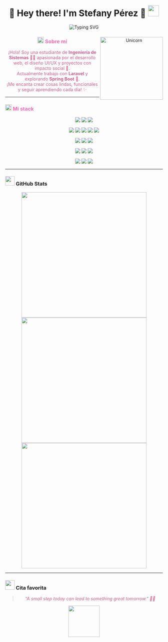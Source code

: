 <h1 align="center">
  <b>🌸 Hey there! I'm Stefany Pérez 🌸</b>
  <img src="https://media.giphy.com/media/hvRJCLFzcasrR4ia7z/giphy.gif" width="35">
</h1>

<p align="center">
  <img src="https://readme-typing-svg.demolab.com?font=Fira+Code&weight=600&size=22&pause=1000&color=FF9FEC&center=true&vCenter=true&width=500&lines=Web+Developer+%F0%9F%92%BB;UI%2FUX+%F0%9F%8E%A8;Cat+Lover+%F0%9F%90%88;Always+Learning+%F0%9F%93%9A" alt="Typing SVG" />
</p>

<div align="center">
  <img align="right" alt="Unicorn" src="https://media.tenor.com/EdiGYFaZg7sAAAAi/jaded-disappointed.gif" width="200" /> 
  

  <h3> <img src="https://emojis.slackmojis.com/emojis/images/1588315024/8823/hyperkitty.gif?1588315024" width="20"> <span style="color: #FF69B4;">Sobre mí</span> </h3>

  <p style="color: #D35D8E;">
    ¡Hola! Soy una estudiante de <b>Ingeniería de Sistemas</b> 👩‍💻 apasionada por el desarrollo web, el diseño UI/UX y proyectos con impacto social 💖. <br>
    Actualmente trabajo con <b>Laravel</b> y explorando <b>Spring Boot</b> 🌱. <br>
    ¡Me encanta crear cosas lindas, funcionales y seguir aprendiendo cada día! ✨
  </p>
</div>

---

### <img src="https://slackmojis.com/emojis/1972-star/download" width="20" /> <span style="color: #FF69B4;">Mi stack</span>

<p align="center">
  <img src="https://img.shields.io/badge/PHP-777BB4?style=for-the-badge&logo=php&logoColor=white" />
  <img src="https://img.shields.io/badge/Python-FFD43B?style=for-the-badge&logo=python&logoColor=blue" />
  <img src="https://img.shields.io/badge/JavaScript-323330?style=for-the-badge&logo=javascript&logoColor=F7DF1E" />
</p>

<p align="center">
  <img src="https://img.shields.io/badge/HTML5-E34F26?style=for-the-badge&logo=html5&logoColor=white" />
  <img src="https://img.shields.io/badge/CSS3-1572B6?style=for-the-badge&logo=css3&logoColor=white" />
  <img src="https://img.shields.io/badge/Bootstrap-563D7C?style=for-the-badge&logo=bootstrap&logoColor=white" />
  <img src="https://img.shields.io/badge/Tailwind_CSS-38B2AC?style=for-the-badge&logo=tailwind-css&logoColor=white" />
  <img src="https://img.shields.io/badge/React-20232A?style=for-the-badge&logo=react&logoColor=61DAFB" />
</p>

<p align="center">
  <img src="https://img.shields.io/badge/Laravel-FF2D20?style=for-the-badge&logo=laravel&logoColor=white" />
  <img src="https://img.shields.io/badge/Java-ED8B00?style=for-the-badge&logo=openjdk&logoColor=white" />
  <img src="https://img.shields.io/badge/Spring-6DB33F?style=for-the-badge&logo=spring&logoColor=white" />
</p>

<p align="center">
  <img src="https://img.shields.io/badge/MySQL-005C84?style=for-the-badge&logo=mysql&logoColor=white" />
  <img src="https://img.shields.io/badge/PostgreSQL-316192?style=for-the-badge&logo=postgresql&logoColor=white" />
  <img src="https://img.shields.io/badge/MongoDB-4EA94B?style=for-the-badge&logo=mongodb&logoColor=white" />
</p>

<p align="center">
  <img src="https://img.shields.io/badge/GIT-E44C30?style=for-the-badge&logo=git&logoColor=white" />
  <img src="https://img.shields.io/badge/Figma-F24E1E?style=for-the-badge&logo=figma&logoColor=white" />
  <img src="https://img.shields.io/badge/Postman-FF6C37?style=for-the-badge&logo=Postman&logoColor=white" />
</p>

---

### <img src="https://slackmojis.com/emojis/76421-anime_itachiakatsuki/download" width="30" /> GitHub Stats

<p align="center">
  <img src="https://github-readme-stats.vercel.app/api?username=StefanyPerezBz&theme=pink&hide_border=true&include_all_commits=true&count_private=true&show_icons=true&icon_color=FF9FEC&title_color=FF69B4" width="400"/>
  <br/>
  <img src="https://github-readme-streak-stats.herokuapp.com/?user=StefanyPerezBz&theme=pink&hide_border=true&fire=FF9FEC&ring=FF69B4" width="400"/>
  <br/>
  <img src="https://github-readme-stats.vercel.app/api/top-langs/?username=StefanyPerezBz&theme=pink&hide_border=true&layout=compact&title_color=FF69B4" width="400"/>
</p>

---

### <img src="https://slackmojis.com/emojis/78855-pepe_narutoq/download" width="30" /> Cita favorita

> <p align="center" style="color: #D35D8E; font-style: italic;">“A small step today can lead to something great tomorrow.” 🌈✨</p>

<p align="center">
    <img src="https://media.giphy.com/media/v1.Y2lkPTc5MGI3NjExcGJpZ3V3dWJ5d3Z0d2R5a2V0dXJ6eGJ0dXh5dWJjZzZ6Y2Z5eGJ5ZyZlcD12MV9pbnRlcm5hbF9naWZfYnlfaWQmY3Q9cw/JIX9t2j0ZTN9S/giphy.gif" width="100" />
</p>
    

<!-- Proudly created with Github Readme Maker ( https://github-readme-maker-pi.vercel.app/ ) -->
